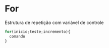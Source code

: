 # For

Estrutura de repetição com variável de controle

~~~javascript
for(inicio;teste;incremento){
  comando
}
~~~























